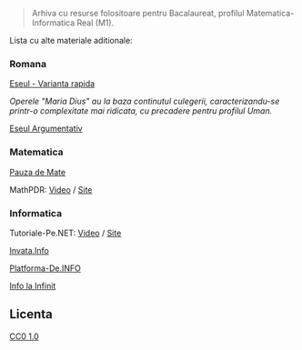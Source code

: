 > Arhiva cu resurse folositoare pentru Bacalaureat, profilul Matematica-Informatica Real (M1).

Lista cu alte materiale aditionale:

### Romana
[Eseul - Varianta rapida](https://www.art-educational.ro/info/carte/bacalaureat-eseul-varianta-rapida-pregatire-pentru-examen)

*Operele "Maria Dius" au la baza continutul culegerii, caracterizandu-se printr-o complexitate mai ridicata, cu precadere pentru profilul Uman.*

[Eseul Argumentativ](https://www.art-educational.ro/info/carte/eseul-argumentativ-pregatire-pentru-bacalaureat)

### Matematica

[Pauza de Mate](https://www.youtube.com/c/PauzadeMate/)

MathPDR: [Video](https://www.youtube.com/c/mathpdr/videos) / [Site](https://sites.google.com/view/poenaru/lectii-liceu)

### Informatica

Tutoriale-Pe.NET: [Video](https://www.youtube.com/user/MihaiMatraguna) / [Site](https://tutoriale-pe.net/)

[Invata.Info](https://invata.info/)

[Platforma-De.INFO](https://platforma-de.info/)

[Info la Infinit](https://www.youtube.com/channel/UC2W_UOWV6R9EddOblOJ11Hw)

## Licenta
[CC0 1.0](https://tldrlegal.com/license/creative-commons-cc0-1.0-universal)
